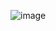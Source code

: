 ![image](https://github.com/yogesh2142/Hacker-Rank-SQL-Question/assets/112725725/255ef788-381d-4f1f-928d-4c9273f9d297)
